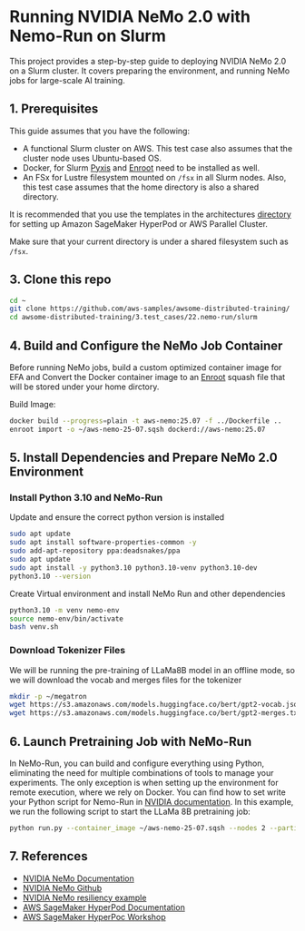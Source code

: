 # Running NVIDIA NeMo 2.0 with Nemo-Run on Slurm

This project provides a step-by-step guide to deploying NVIDIA NeMo 2.0 on a Slurm cluster. It covers preparing the environment, and running NeMo jobs for large-scale AI training.

## 1. Prerequisites

This guide assumes that you have the following:

- A functional Slurm cluster on AWS. This test case also assumes that the cluster node uses Ubuntu-based OS.
- Docker, for Slurm [Pyxis](https://github.com/NVIDIA/pyxis) and [Enroot](https://github.com/NVIDIA/enroot) need to be installed as well.
- An FSx for Lustre filesystem mounted on `/fsx` in all Slurm nodes. Also, this test case assumes that the home directory is also a shared directory.

It is recommended that you use the templates in the architectures [directory](../../1.architectures) for setting up Amazon SageMaker HyperPod or AWS Parallel Cluster.

Make sure that your current directory is under a shared filesystem such as `/fsx`. 


## 3. Clone this repo

  ```bash
  cd ~
  git clone https://github.com/aws-samples/awsome-distributed-training/
  cd awsome-distributed-training/3.test_cases/22.nemo-run/slurm
  ```

## 4. Build and Configure the NeMo Job Container

Before running NeMo jobs, build a custom optimized container image for EFA and Convert the Docker container image to an [Enroot](https://github.com/NVIDIA/enroot) squash file that will be stored under your home dirctory.

Build Image:

  ```bash
  docker build --progress=plain -t aws-nemo:25.07 -f ../Dockerfile ..
  enroot import -o ~/aws-nemo-25-07.sqsh dockerd://aws-nemo:25.07
  ```

## 5. Install Dependencies and Prepare NeMo 2.0 Environment

### Install Python 3.10 and NeMo-Run

Update and ensure the correct python version is installed

  ```bash
  sudo apt update
  sudo apt install software-properties-common -y
  sudo add-apt-repository ppa:deadsnakes/ppa
  sudo apt update
  sudo apt install -y python3.10 python3.10-venv python3.10-dev
  python3.10 --version
  ```

Create Virtual environment and install NeMo Run and other dependencies

  ```bash
  python3.10 -m venv nemo-env
  source nemo-env/bin/activate
  bash venv.sh
  ```

### Download Tokenizer Files

We will be running the pre-training of LLaMa8B model in an offline mode, so we will download the vocab and merges files for the tokenizer

  ```bash
  mkdir -p ~/megatron
  wget https://s3.amazonaws.com/models.huggingface.co/bert/gpt2-vocab.json -O ~/megatron/megatron-gpt-345m_vocab
  wget https://s3.amazonaws.com/models.huggingface.co/bert/gpt2-merges.txt -O ~/megatron/megatron-gpt-345m_merges
  ```

## 6. Launch Pretraining Job with NeMo-Run

In NeMo-Run, you can build and configure everything using Python, eliminating the need for multiple combinations of tools to manage your experiments. The only exception is when setting up the environment for remote execution, where we rely on Docker. You can find how to set write your Python script for Nemo-Run in [NVIDIA documentation](https://docs.nvidia.com/nemo-framework/user-guide/latest/nemo-2.0/quickstart.html).
In this example, we run the following script to start the LLaMa 8B pretraining job:

  ```bash
  python run.py --container_image ~/aws-nemo-25-07.sqsh --nodes 2 --partition dev --env_vars_file env_vars.json --max_steps 1000
  ```

## 7. References

- [NVIDIA NeMo Documentation](https://docs.nvidia.com/deeplearning/nemo/user-guide/docs/en/stable/index.html)
- [NVIDIA NeMo Github](https://github.com/NVIDIA/NeMo)
- [NVIDIA NeMo resiliency example](https://github.com/NVIDIA/NeMo/tree/main/examples/llm/resiliency)
- [AWS SageMaker HyperPod Documentation](https://docs.aws.amazon.com/sagemaker/latest/dg/sagemaker-hyperpod.html)
- [AWS SageMaker HyperPoc Workshop](https://catalog.workshops.aws/sagemaker-hyperpod/en-US)

